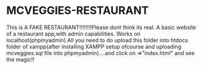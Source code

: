 # MCVEGGIES-RESTAURANT
This is A FAKE RESTAURANT!!!!!!!!Please dont think its real.
A basic website of a restaurant app,with admin capabilities. Works on localhost(phpmyadmin).All you need to do upload this folder into htdocs folder of xampp(after installing XAMPP setup ofcourse and uploading mcveggies.sql file into phpmyadmin)....and click on =>"index.html" and see the magic!!
